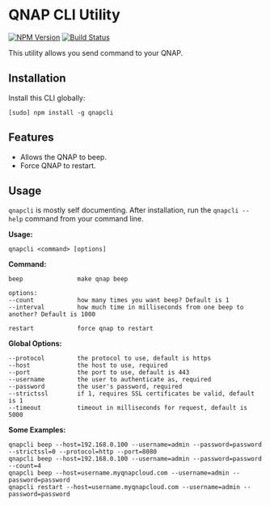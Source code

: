# QNAP CLI Utility
[![NPM Version](https://img.shields.io/npm/v/qnapcli.svg)](https://www.npmjs.com/package/qnapcli)
[![Build Status](https://travis-ci.org/tommasomarchionni/qnapcli.svg?branch=master)](https://travis-ci.org/tommasomarchionni/qnapcli)

This utility allows you send command to your QNAP.

## Installation

Install this CLI globally:

```
[sudo] npm install -g qnapcli
```

## Features

 - Allows the QNAP to beep.
 - Force QNAP to restart.

## Usage

`qnapcli` is mostly self documenting. After installation, run the `qnapcli --help` command from your command line.

   **Usage:**
   
    qnapcli <command> [options]

   **Command:**
    
    beep               make qnap beep
     
    options:
    --count            how many times you want beep? Default is 1
    --interval         how much time in milliseconds from one beep to another? Default is 1000
     
    restart            force qnap to restart 

   **Global Options:**

    --protocol         the protocol to use, default is https
    --host             the host to use, required
    --port             the port to use, default is 443
    --username         the user to authenticate as, required
    --password         the user's password, required
    --strictssl        if 1, requires SSL certificates be valid, default is 1
    --timeout          timeout in milliseconds for request, default is 5000
    
   **Some Examples:**

    qnapcli beep --host=192.168.0.100 --username=admin --password=password --strictssl=0 --protocol=http --port=8080
    qnapcli beep --host=192.168.0.100 --username=admin --password=password --count=4
    qnapcli beep --host=username.myqnapcloud.com --username=admin --password=password
    qnapcli restart --host=username.myqnapcloud.com --username=admin --password=password
